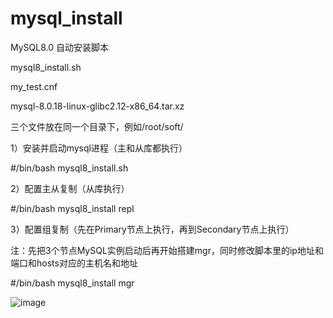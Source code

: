 # mysql_install
MySQL8.0 自动安装脚本 

mysql8_install.sh

my_test.cnf

mysql-8.0.18-linux-glibc2.12-x86_64.tar.xz

三个文件放在同一个目录下，例如/root/soft/

1）安装并启动mysql进程（主和从库都执行）

#/bin/bash mysql8_install.sh

2）配置主从复制（从库执行）

#/bin/bash mysql8_install repl

3）配置组复制（先在Primary节点上执行，再到Secondary节点上执行）

注：先把3个节点MySQL实例启动后再开始搭建mgr，同时修改脚本里的ip地址和端口和hosts对应的主机名和地址

#/bin/bash mysql8_install mgr

![image](https://raw.githubusercontent.com/hcymysql/mysql_install/master/mgr.png)

